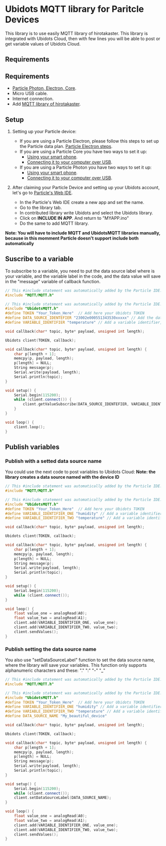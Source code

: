 # Ubidots MQTT library for Paritcle Devices

This library is to use easily MQTT library of hirotakaster. This library is integrated with Ubidots Cloud, then with few lines you will be able to post or get variable values of Ubidots Cloud.

## Requirements

## Requirements

* [Particle Photon, Electron, Core](https://store.particle.io/).
* Micro USB cable.
* Internet connection.
* Add [MQTT library of hirotakaster](https://github.com/hirotakaster/MQTT).

## Setup

1. Setting up your Particle device:
    - If you are using a Particle Electron, please follow this steps to set up the Particle data plan. [Particle Electron steps](https://setup.particle.io/).
    - If you are using a Particle Core you have two ways to set it up:
        - [Using your smart phone](https://docs.particle.io/guide/getting-started/start/core/).
        - [Connecting it to your computer over USB](https://docs.particle.io/guide/getting-started/connect/core/).
    - If you are using a Particle Photon you have two ways to set it up:
        - [Using your smart phone](https://docs.particle.io/guide/getting-started/start/Photon/).
        - [Connecting it to your computer over USB](https://docs.particle.io/guide/getting-started/connect/Photon/).

2. After claiming your Particle Device and setting up your Ubidots account, let's go to [Particle's Web IDE](https://build.particle.io/build).
    * In the Particle's Web IDE create a new app and set the name.
    * Go to the library tab.
    * In contributed library write Ubidots and select the Ubidots library.
    * Click on **INCLUDE IN APP**. And return to "MYAPP.ino"
    * Do the same to add MQTT library.


**Note: You will have to include MQTT and UbidotsMQTT libraries manually, because in this momment Particle doesn't support include both automatically**

## Suscribe to a variable

To subscribe to a variable, you need to put the data source label where is your variable, and the variable label in the code, and the data value will save in the "message" variable of callback function.

```cpp
// This #include statement was automatically added by the Particle IDE.
#include "MQTT/MQTT.h"

// This #include statement was automatically added by the Particle IDE.
#include "UbidotsMQTT.h"
#define TOKEN "Your_Token_Here"  // Add here your Ubidots TOKEN
#define DATA_SOURCE_IDENTEFIER "23002e000551343530xxxxx" // Add the data source label of Ubidots Cloud
#define VARIABLE_IDENTIFIER "temperature" // Add a variable identifier, it must be in lowercase

void callback(char* topic, byte* payload, unsigned int length);

Ubidots client(TOKEN, callback);

void callback(char* topic, byte* payload, unsigned int length) {
    char p[length + 1];
    memcpy(p, payload, length);
    p[length] = NULL;
    String message(p);
    Serial.write(payload, length);
    Serial.println(topic);
}

void setup() {
    Serial.begin(115200);
    while (client.connect()) {
        client.getValueSubscribe(DATA_SOURCE_IDENTEFIER, VARIABLE_IDENTEFIER);
    }
}

void loop() {
    client.loop();
}
```

## Publish variables

### Publish with a setted data source name

You could use the next code to post variables to Ubidots Cloud:
**Note: the library creates a data source named with the device ID**

```cpp
// This #include statement was automatically added by the Particle IDE.
#include "MQTT/MQTT.h"

// This #include statement was automatically added by the Particle IDE.
#include "UbidotsMQTT.h"
#define TOKEN "Your_Token_Here"  // Add here your Ubidots TOKEN
#define VARIABLE_IDENTIFIER_ONE "humidity" // Add a variable identifier, it must be in lowercase
#define VARIABLE_IDENTIFIER_TWO "temperature" // Add a variable identifier, it must be in lowercase

void callback(char* topic, byte* payload, unsigned int length);

Ubidots client(TOKEN, callback);

void callback(char* topic, byte* payload, unsigned int length) {
    char p[length + 1];
    memcpy(p, payload, length);
    p[length] = NULL;
    String message(p);
    Serial.write(payload, length);
    Serial.println(topic);
}

void setup() {
    Serial.begin(115200);
    while (client.connect());
}

void loop() {
    float value_one = analogRead(A0);
    float value_two = analogRead(A1);
    client.add(VARIABLE_IDENTIFIER_ONE, value_one);
    client.add(VARIABLE_IDENTIFIER_TWO, value_two);
    client.sendValues();
}
```

### Publish setting the data source name

You also use "setDataSourceLabel" function to set the data source name, where the library will save your variables. This function only supports alphanumeric characters and these:
"." ":" "-" "_"

```cpp
// This #include statement was automatically added by the Particle IDE.
#include "MQTT/MQTT.h"

// This #include statement was automatically added by the Particle IDE.
#include "UbidotsMQTT.h"
#define TOKEN "Your_Token_Here"  // Add here your Ubidots TOKEN
#define VARIABLE_IDENTIFIER_ONE "humidity" // Add a variable identifier, it must be in lowercase
#define VARIABLE_IDENTIFIER_TWO "temperature" // Add a variable identifier, it must be in lowercase
#define DATA_SOURCE_NAME "My_beautiful_device"

void callback(char* topic, byte* payload, unsigned int length);

Ubidots client(TOKEN, callback);

void callback(char* topic, byte* payload, unsigned int length) {
    char p[length + 1];
    memcpy(p, payload, length);
    p[length] = NULL;
    String message(p);
    Serial.write(payload, length);
    Serial.println(topic);
}

void setup() {
    Serial.begin(115200);
    while (client.connect());
    client.setDataSourceLabel(DATA_SOURCE_NAME);
}

void loop() {
    float value_one = analogRead(A0);
    float value_two = analogRead(A1);
    client.add(VARIABLE_IDENTIFIER_ONE, value_one);
    client.add(VARIABLE_IDENTIFIER_TWO, value_two);
    client.sendValues();
}
```